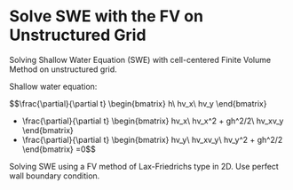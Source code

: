 # Solve SWE with the FV on Unstructured Grid

Solving Shallow Water Equation (SWE) with cell-centered Finite Volume Method on unstructured grid.

Shallow water equation:

$$\frac{\partial}{\partial t} 
\begin{bmatrix}
    h\\
    hv_x\\
    hv_y
\end{bmatrix}
+ \frac{\partial}{\partial t} 
\begin{bmatrix}
    hv_x\\
    hv_x^2 + gh^2/2\\
    hv_xv_y
\end{bmatrix}
+ \frac{\partial}{\partial t} 
\begin{bmatrix}
    hv_y\\
    hv_xv_y\\
    hv_y^2 + gh^2/2
\end{bmatrix}
=0$$

Solving SWE using a FV method of Lax-Friedrichs type in 2D. Use perfect wall boundary condition.
